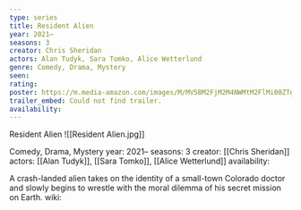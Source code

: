 ```yaml
---
type: series
title: Resident Alien
year: 2021–
seasons: 3
creator: Chris Sheridan
actors: Alan Tudyk, Sara Tomko, Alice Wetterlund
genre: Comedy, Drama, Mystery
seen:
rating: 
poster: https://m.media-amazon.com/images/M/MV5BM2FjM2M4NWMtM2FlMi00ZTg0LTlmNzYtMTk4NDI1ZTU3ZGJlXkEyXkFqcGdeQXVyMjQ4ODcxNTM@._V1_SX300.jpg
trailer_embed: Could not find trailer.
availability:
---
```

Resident Alien
![[Resident Alien.jpg]]

Comedy, Drama, Mystery
year: 2021–
seasons: 3
creator: [[Chris Sheridan]]
actors: [[Alan Tudyk]], [[Sara Tomko]], [[Alice Wetterlund]]
availability:

A crash-landed alien takes on the identity of a small-town Colorado doctor and slowly begins to wrestle with the moral dilemma of his secret mission on Earth.
wiki: 


